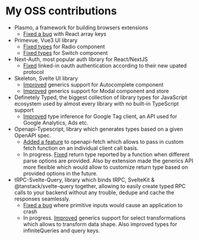 # My OSS contributions
  
 - Plasmo, a framework for building browsers extensions
   - [Fixed a bug](https://github.com/PlasmoHQ/plasmo/pull/569) with React array keys
 - Primevue, Vue3 UI library
   - [Fixed types](https://github.com/primefaces/primevue/pull/4203) for Radio component
   - [Fixed types](https://github.com/primefaces/primevue/pull/4188) for Switch component
 - Next-Auth, most popular auth library for React/NextJS
   - [Fixed](https://github.com/nextauthjs/next-auth/pull/8345) linked-in oauth authentication according to their new upated protocol
 - Skeleton, Svelte UI library
   - [Improved](https://github.com/skeletonlabs/skeleton/pull/2021) generics support for Autocomplete component
   - [Improved](https://github.com/skeletonlabs/skeleton/pull/2064) generics support for Modal component and store
 - Definetely Typed, the biggest collection of library types for JavaScript ecosystem used by almost every library with no built-in TypeScript support
   - [Improved](https://github.com/DefinitelyTyped/DefinitelyTyped/pull/66939) type inference for Google Tag client, an API used for Google Analytics, Ads etc.
 - Openapi-Typescript, library which generates types based on a given OpenAPI spec.
   - [Added a feature](https://github.com/drwpow/openapi-typescript/pull/1373) to openapi-fetch which allows to pass in custom fetch function on an individual client call basis.
   - In progress. [Fixed](https://github.com/drwpow/openapi-typescript/pull/1428) return type reported by a function when different parse options are provided. Also by extension made the generics API more flexible which would allow to customize return type based on provided options in the future.
 - tRPC-Svelte-Query, library which binds tRPC, SvelteKit & @tanstack/svelte-query together, allowing to easily create typed RPC calls to your backend without any trouble, dedupe and cache the responses seamlessly.
   - [Fixed a bug](https://github.com/ottomated/trpc-svelte-query/pull/12) where primitive inputs would cause an application to crash
   - In progress. [Improved](https://github.com/ottomated/trpc-svelte-query/pull/14) generics support for select transformations which allows to transform data shape. Also improved types for infiniteQueries and query keys.
